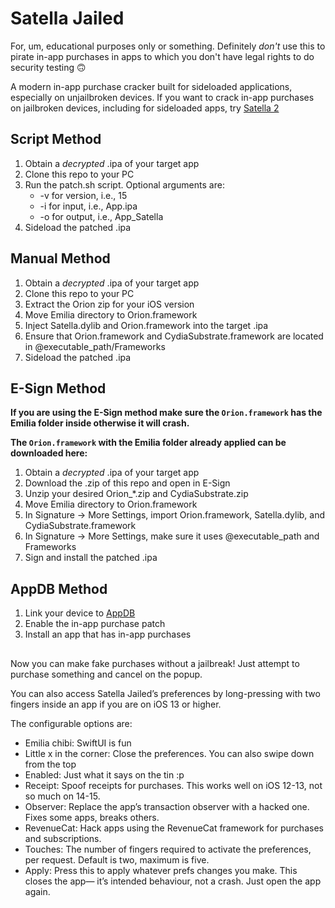 # Satella Jailed

For, um, educational purposes only or something. Definitely *don't* use this to pirate in-app purchases in apps to which you don't have legal rights to do security testing 🙃

A modern in-app purchase cracker built for sideloaded applications, especially on unjailbroken devices. If you want to crack in-app purchases on jailbroken devices, including for sideloaded apps, try [Satella 2][1]

## Script Method

1. Obtain a *decrypted* .ipa of your target app
2. Clone this repo to your PC
3. Run the patch.sh script. Optional arguments are:
	- -v for version, i.e., 15
	- -i for input, i.e., App.ipa
	- -o for output, i.e., App\_Satella
4. Sideload the patched .ipa

## Manual Method

1. Obtain a *decrypted* .ipa of your target app
2. Clone this repo to your PC
3. Extract the Orion zip for your iOS version
4. Move Emilia directory to Orion.framework
5. Inject Satella.dylib and Orion.framework into the target .ipa
6. Ensure that Orion.framework and CydiaSubstrate.framework are located in @executable\_path/Frameworks
7. Sideload the patched .ipa

## E-Sign Method

**If you are using the E-Sign method make sure the `Orion.framework` has the Emilia folder inside otherwise it will crash.** 

**The `Orion.framework` with the Emilia folder already applied can be downloaded here:**

1. Obtain a *decrypted* .ipa of your target app
2. Download the .zip of this repo and open in E-Sign
3. Unzip your desired Orion_\*.zip and CydiaSubstrate.zip
4. Move Emilia directory to Orion.framework
5. In Signature -\> More Settings, import Orion.framework, Satella.dylib, and CydiaSubstrate.framework
6. In Signature -\> More Settings, make sure it uses @executable_path and Frameworks
7. Sign and install the patched .ipa

## AppDB Method

1. Link your device to [AppDB][2] 
2. Enable the in-app purchase patch
3. Install an app that has in-app purchases

## 

Now you can make fake purchases without a jailbreak! Just attempt to purchase something and cancel on the popup. 

You can also access Satella Jailed’s preferences by long-pressing with two fingers inside an app if you are on iOS 13 or higher.

The configurable options are:
- Emilia chibi: SwiftUI is fun
- Little x in the corner: Close the preferences. You can also swipe down from the top
- Enabled: Just what it says on the tin :p
- Receipt: Spoof receipts for purchases. This works well on iOS 12-13, not so much on 14-15.
- Observer: Replace the app’s transaction observer with a hacked one. Fixes some apps, breaks others.
- RevenueCat: Hack apps using the RevenueCat framework for purchases and subscriptions.
- Touches: The number of fingers required to activate the preferences, per request. Default is two, maximum is five.
- Apply: Press this to apply whatever prefs changes you make. This closes the app— it’s intended behaviour, not a crash. Just open the app again.

[1]:	https://github.com/Paisseon/Satella2
[2]:	https://appdb.to/?ref=cb9904cc802fa5380a7aa4c35fe0d0c1
